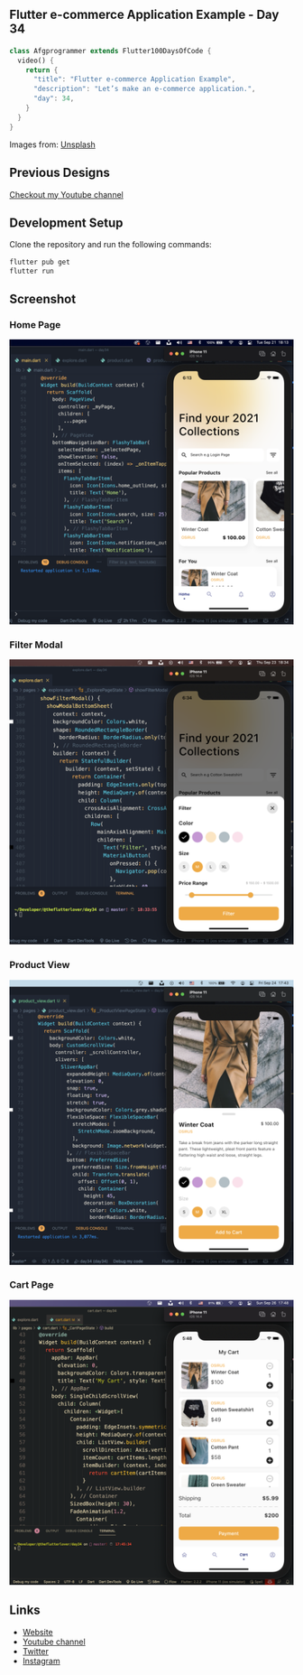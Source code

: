 ## Flutter e-commerce Application Example - Day 34

```dart
class Afgprogrammer extends Flutter100DaysOfCode {
  video() {
    return {
      "title": "Flutter e-commerce Application Example",
      "description": "Let’s make an e-commerce application.",
      "day": 34,
    }
  }
}
```

Images from: [Unsplash](https://unsplash.com)

## Previous Designs
[Checkout my Youtube channel](https://youtube.com/afgprogrammer)


## Development Setup
Clone the repository and run the following commands:
```
flutter pub get
flutter run
```

## Screenshot
### Home Page
<img src="assets/screenshots/home-page.png" />

### Filter Modal
<img src="assets/screenshots/filter-modal.png" />

### Product View
<img src="assets/screenshots/product-view.png" />

### Cart Page
<img src="assets/screenshots/cart-page.png" />

## Links

* [Website](https://afgprogrammer.com)
* [Youtube channel](https://youtube.com/afgprogrammer)
* [Twitter](https://twitter.com/afgprogrammer)
* [Instagram](https://instagram.com/afgprogrammer)
